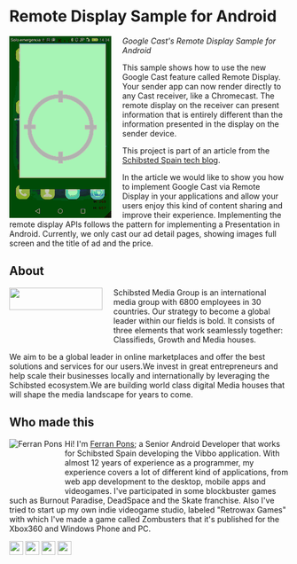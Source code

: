 Remote Display Sample for Android
=================

<img src="media/example_screen_video.gif" align="left" />
<img align="left" width="0" height="328px" hspace="10"/>

*Google Cast's Remote Display Sample for Android*


This sample shows how to use the new Google Cast feature called Remote Display. Your sender app can now render directly to any Cast receiver, like a Chromecast. 
The remote display on the receiver can present information that is entirely different than the information presented in the display on the sender device.

This project is part of an article from the <a href="http://tech.schibsted.es/">Schibsted Spain tech blog</a>.

In the article we would like to show you how to implement Google Cast via Remote Display in your applications and allow your users enjoy this kind of content sharing and improve their experience. Implementing the remote display APIs follows the pattern for implementing a Presentation in Android. Currently, we only cast our ad detail pages, showing images full screen and the title of ad and the price.



About
-----

<img src="http://www.schibsted.es/wp-content/uploads/2014/12/Schibsted-Spain.png" align="left" width="168px" height="40px"/>
<img align="left" width="0" height="106px" hspace="10"/>


Schibsted Media Group is an international media group with 6800 employees in 30 countries. Our strategy to become a global leader within our fields is bold. It consists of three elements that work seamlessly together: Classifieds, Growth and Media houses.

We aim to be a global leader in online marketplaces and offer the best solutions and services for our users.We invest in great entrepreneurs and help scale their businesses locally and internationally by leveraging the Schibsted ecosystem.We are building world class digital Media houses that will shape the media landscape for years to come.



Who made this
--------------

<a href="https://www.ferranpons.com"><img src="https://avatars0.githubusercontent.com/u/8902144?s=400" alt="Ferran Pons" align="left" height="100" width="100" /></a>

Hi! I'm <a href="https://www.ferranpons.com">Ferran Pons</a>; a Senior Android Developer that works for Schibsted Spain developing the Vibbo application. 
With almost 12 years of experience as a programmer, my experience covers a lot of different kind of applications, from web app development to the desktop, mobile apps and videogames. I've participated in some blockbuster games such as Burnout Paradise, DeadSpace and the Skate franchise. Also I've tried to start up my own indie videogame studio, labeled "Retrowax Games" with which I've made a game called Zombusters that it's published for the Xbox360 and Windows Phone and PC.
 
<a href="https://www.linkedin.com/in/ferranpons"><img src="http://icons.iconarchive.com/icons/sicons/basic-round-social/128/linkedin-icon.png" width="25px" height="25px" /></a>
<a href="https://plus.google.com/+FerranPonsSanchez"><img src="http://icons.iconarchive.com/icons/sicons/basic-round-social/128/google-plus-icon.png" width="25px" height="25px" /></a>
<a href="https://twitter.com/ponsaffair"><img src="http://icons.iconarchive.com/icons/sicons/basic-round-social/128/twitter-icon.png" width="25px" height="25px" /></a>
<a href="https://www.youtube.com/user/RetrowaxTV"><img src="http://icons.iconarchive.com/icons/sicons/basic-round-social/128/youtube-icon.png" width="25px" height="25px" /></a>

